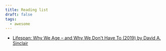 ```yaml
---
title: Reading list
draft: false
tags:
  - awesome
---
```


- [Lifespan: Why We Age – and Why We Don't Have To (2019) by David A. Sinclair](https://en.wikipedia.org/wiki/Lifespan:_Why_We_Age_%E2%80%93_and_Why_We_Don%27t_Have_To)
